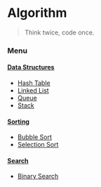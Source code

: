 # Algorithm
> Think twice, code once.

### Menu

#### [Data Structures][1]
- [Hash Table][7]
- [Linked List][2]
- [Queue][4]
- [Stack][3]

#### [Sorting][5]
- [Bubble Sort][10]
- [Selection Sort][6]

#### [Search][8]
- [Binary Search][9]

[1]: https://git.io/v5jqO
[2]: https://git.io/vdUSJ
[3]: https://git.io/v5jqZ
[4]: https://git.io/v5jqG
[5]: https://git.io/vdJ0b
[6]: https://git.io/vdJ0H
[7]: https://git.io/vdUSq
[8]: https://git.io/vdUSG
[9]: https://git.io/vdUSO
[10]: https://git.io/vdUSZ
